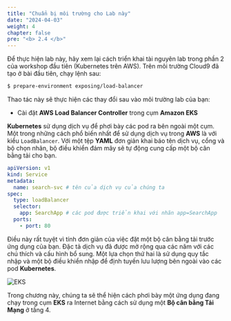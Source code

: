 ```yaml
---
title: "Chuẩn bị môi trường cho Lab này"
date: "2024-04-03"
weight: 4
chapter: false
pre: "<b> 2.4 </b>"
---
```


Để thực hiện lab này, hãy xem lại cách triển khai tài nguyên lab trong phần 2 của workshop đầu tiên (Kubernetes trên AWS). Trên môi trường Cloud9 đã tạo ở bài đầu tiên, chạy lệnh sau:

```bash timeout=300 wait=30
$ prepare-environment exposing/load-balancer
```

Thao tác này sẽ thực hiện các thay đổi sau vào môi trường lab của bạn:
- Cài đặt **AWS Load Balancer Controller** trong cụm **Amazon EKS**


**Kubernetes** sử dụng dịch vụ để phơi bày các pod ra bên ngoài một cụm. Một trong những cách phổ biến nhất để sử dụng dịch vụ trong **AWS** là với kiểu `LoadBalancer`. Với một tệp **YAML** đơn giản khai báo tên dịch vụ, cổng và bộ chọn nhãn, bộ điều khiển đám mây sẽ tự động cung cấp một bộ cân bằng tải cho bạn.

```yaml
apiVersion: v1
kind: Service
metadata:
  name: search-svc # tên của dịch vụ của chúng ta
spec:
  type: loadBalancer
  selector:
    app: SearchApp # các pod được triển khai với nhãn app=SearchApp
  ports:
    - port: 80
```

Điều này rất tuyệt vì tính đơn giản của việc đặt một bộ cân bằng tải trước ứng dụng của bạn. Đặc tả dịch vụ đã được mở rộng qua các năm với các chú thích và cấu hình bổ sung. Một lựa chọn thứ hai là sử dụng quy tắc nhập và một bộ điều khiển nhập để định tuyến lưu lượng bên ngoài vào các pod **Kubernetes**.

![EKS](../../../images/1/00013.png?featherlight=false&width=60pc)

Trong chương này, chúng ta sẽ thể hiện cách phơi bày một ứng dụng đang chạy trong cụm **EKS** ra Internet bằng cách sử dụng một **Bộ cân bằng Tải Mạng** ở tầng 4.
